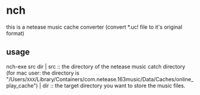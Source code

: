 # nch
this is a netease music cache converter
(convert *.uc! file to it's original format)

## usage
nch-exe src dir
| src :: the directory of the netease music catch directory
  (for mac user: the directory is "/Users/`XXX`/Library/Containers/com.netease.163music/Data/Caches/online_play_cache")
| dir :: the target directory you want to store the music files.

